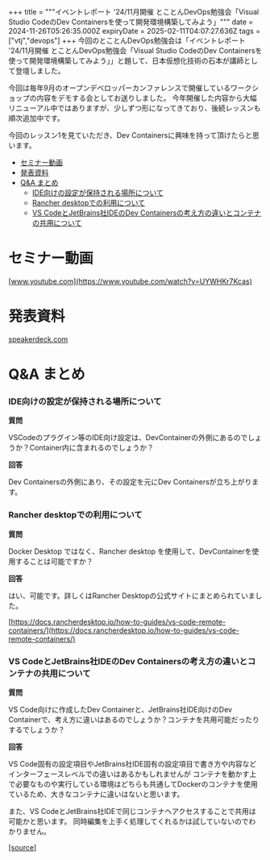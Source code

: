 +++
title = """イベントレポート '24/11月開催 とことんDevOps勉強会「Visual Studio CodeのDev Containersを使って開発環境構築してみよう」"""
date = 2024-11-26T05:26:35.000Z
expiryDate = 2025-02-11T04:07:27.636Z
tags = ["vtj","devops"]
+++
今回のとことんDevOps勉強会は「イベントレポート '24/11月開催 とことんDevOps勉強会「Visual Studio CodeのDev Containersを使って開発環境構築してみよう」」と題して、日本仮想化技術の石本が講師として登壇しました。

今回は毎年9月のオープンデベロッパーカンファレンスで開催しているワークショップの内容をデモする会としてお送りしました。 今年開催した内容から大幅リニューアル中ではありますが、少しずつ形になってきており、後続レッスンも順次追加中です。

今回のレッスン1を見ていただき、Dev Containersに興味を持って頂けたらと思います。

*   [セミナー動画](#セミナー動画)
*   [発表資料](#発表資料)
*   [Q&A まとめ](#QA-まとめ)
    *   [IDE向けの設定が保持される場所について](#IDE向けの設定が保持される場所について)
    *   [Rancher desktopでの利用について](#Rancher-desktopでの利用について)
    *   [VS CodeとJetBrains社IDEのDev Containersの考え方の違いとコンテナの共用について](#VS-CodeとJetBrains社IDEのDev-Containersの考え方の違いとコンテナの共用について)

セミナー動画
======

[www.youtube.com](https://www.youtube.com/watch?v=UYWHKr7Kcas)

発表資料
====

[speakerdeck.com](https://speakerdeck.com/devops_vtj/11yue-kai-cui-visual-studio-codenodev-containerswoshi-tutekai-fa-huan-jing-gou-zhu-sitemiyou)

Q&A まとめ
=======

### IDE向けの設定が保持される場所について

**質問**

VSCodeのプラグイン等のIDE向け設定は、DevContainerの外側にあるのでしょうか？Container内に含まれるのでしょうか？

**回答**

Dev Containersの外側にあり、その設定を元にDev Containersが立ち上がります。

### Rancher desktopでの利用について

**質問**

Docker Desktop ではなく、Rancher desktop を使用して、DevContainerを使用することは可能ですか？

**回答**

はい、可能です。詳しくはRancher Desktopの公式サイトにまとめられていました。

[https://docs.rancherdesktop.io/how-to-guides/vs-code-remote-containers/](https://docs.rancherdesktop.io/how-to-guides/vs-code-remote-containers/)

### VS CodeとJetBrains社IDEのDev Containersの考え方の違いとコンテナの共用について

**質問**

VS Code向けに作成したDev Containerと、JetBrains社IDE向けのDev Containerで、考え方に違いはあるのでしょうか？コンテナを共用可能だったりするでしょうか？

**回答**

VS Code固有の設定項目やJetBrains社IDE固有の設定項目で書き方や内容などインターフェースレベルでの違いはあるかもしれませんが コンテナを動かす上で必要なものや実行している環境はどちらも共通してDockerのコンテナを使用ているため、大きなコンテナに違いはないと思います。

また、VS CodeとJetBrains社IDEで同じコンテナへアクセスすることで共用は可能かと思います。 同時編集を上手く処理してくれるかは試していないのでわかりません。

[[source]](https://devops-blog.virtualtech.jp/entry/20241126/1732598795)
